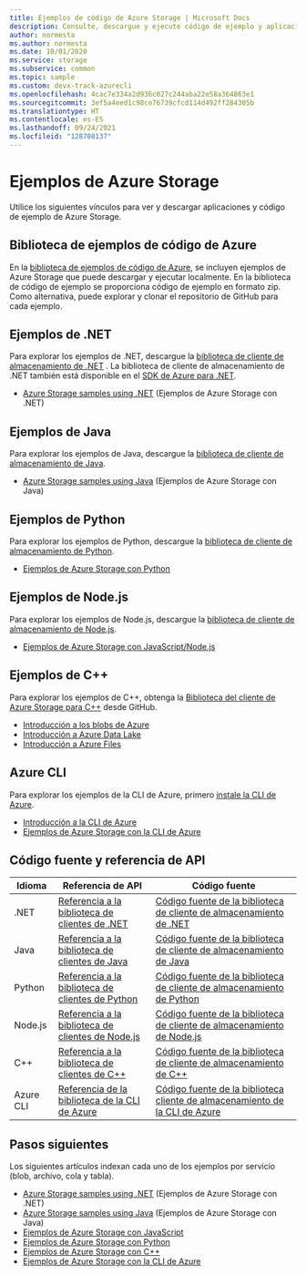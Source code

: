 ```yaml
---
title: Ejemplos de código de Azure Storage | Microsoft Docs
description: Consulte, descargue y ejecute código de ejemplo y aplicaciones para Azure Storage. Descubra ejemplos introductorios de blobs, colas, tablas y archivos, mediante las bibliotecas de cliente de almacenamiento de .NET, Java, Python, Node.js, CLI de Azure y C++.
author: normesta
ms.author: normesta
ms.date: 10/01/2020
ms.service: storage
ms.subservice: common
ms.topic: sample
ms.custom: devx-track-azurecli
ms.openlocfilehash: 4cac7e334a2d936c027c244aba22e58a364863e1
ms.sourcegitcommit: 3ef5a4eed1c98ce76739cfcd114d492ff284305b
ms.translationtype: HT
ms.contentlocale: es-ES
ms.lasthandoff: 09/24/2021
ms.locfileid: "128708137"
---
```

# <a name="azure-storage-samples"></a>Ejemplos de Azure Storage

Utilice los siguientes vínculos para ver y descargar aplicaciones y código de ejemplo de Azure Storage.

## <a name="azure-code-samples-library"></a>Biblioteca de ejemplos de código de Azure

En la [biblioteca de ejemplos de código de Azure](https://azure.microsoft.com/documentation/samples/?service=storage), se incluyen ejemplos de Azure Storage que puede descargar y ejecutar localmente. En la biblioteca de código de ejemplo se proporciona código de ejemplo en formato zip. Como alternativa, puede explorar y clonar el repositorio de GitHub para cada ejemplo.

## <a name="net-samples"></a>Ejemplos de .NET

Para explorar los ejemplos de .NET, descargue la [biblioteca de cliente de almacenamiento de .NET](https://www.nuget.org/packages/WindowsAzure.Storage/) . La biblioteca de cliente de almacenamiento de .NET también está disponible en el [SDK de Azure para .NET](https://azure.microsoft.com/downloads/).

- [Azure Storage samples using .NET](storage-samples-dotnet.md) (Ejemplos de Azure Storage con .NET)

## <a name="java-samples"></a>Ejemplos de Java

Para explorar los ejemplos de Java, descargue la [biblioteca de cliente de almacenamiento de Java](https://github.com/azure/azure-storage-java).

- [Azure Storage samples using Java](storage-samples-java.md) (Ejemplos de Azure Storage con Java)

## <a name="python-samples"></a>Ejemplos de Python

Para explorar los ejemplos de Python, descargue la [biblioteca de cliente de almacenamiento de Python](https://github.com/azure/azure-storage-python).

- [Ejemplos de Azure Storage con Python](storage-samples-python.md)

## <a name="nodejs-samples"></a>Ejemplos de Node.js

Para explorar los ejemplos de Node.js, descargue la [biblioteca de cliente de almacenamiento de Node.js](https://github.com/Azure/azure-storage-node).

- [Ejemplos de Azure Storage con JavaScript/Node.js](storage-samples-javascript.md)

## <a name="c-samples"></a>Ejemplos de C++

Para explorar los ejemplos de C++, obtenga la [Biblioteca del cliente de Azure Storage para C++](https://github.com/Azure/azure-sdk-for-cpp/tree/master/sdk/storage) desde GitHub.

- [Introducción a los blobs de Azure](https://github.com/Azure/azure-sdk-for-cpp/blob/master/sdk/storage/azure-storage-blobs/sample/blob_getting_started.cpp)
- [Introducción a Azure Data Lake](https://github.com/Azure/azure-sdk-for-cpp/blob/master/sdk/storage/azure-storage-files-datalake/sample/datalake_getting_started.cpp)
- [Introducción a Azure Files](https://github.com/Azure/azure-sdk-for-cpp/blob/master/sdk/storage/azure-storage-files-shares/sample/file_share_getting_started.cpp)

## <a name="azure-cli"></a>Azure CLI

Para explorar los ejemplos de la CLI de Azure, primero [instale la CLI de Azure](/cli/azure/install-azure-cli).

- [Introducción a la CLI de Azure](/cli/azure/get-started-with-azure-cli)
- [Ejemplos de Azure Storage con la CLI de Azure](../blobs/storage-samples-blobs-cli.md)

## <a name="api-reference-and-source-code"></a>Código fuente y referencia de API

| Idioma | Referencia de API | Código fuente |
|----------|---------------|-------------|
| .NET | [Referencia a la biblioteca de clientes de .NET](/dotnet/api/overview/azure/storage) | [Código fuente de la biblioteca de cliente de almacenamiento de .NET](https://github.com/Azure/azure-storage-net) |
| Java | [Referencia a la biblioteca de clientes de Java](/java/api/overview/azure/storage) | [Código fuente de la biblioteca de cliente de almacenamiento de Java](https://github.com/azure/azure-storage-java) |
| Python | [Referencia a la biblioteca de clientes de Python](https://azure-storage.readthedocs.io/) | [Código fuente de la biblioteca de cliente de almacenamiento de Python](https://github.com/Azure/azure-storage-python) |
| Node.js | [Referencia a la biblioteca de clientes de Node.js](https://azure.github.io/azure-storage-node) | [Código fuente de la biblioteca de cliente de almacenamiento de Node.js](https://github.com/Azure/azure-storage-node) |
| C++ | [Referencia a la biblioteca de clientes de C++](https://azure.github.io/azure-sdk-for-cpp/) | [Código fuente de la biblioteca de cliente de almacenamiento de C++](https://github.com/Azure/azure-sdk-for-cpp/tree/master/sdk/storage)|
| Azure CLI | [Referencia de la biblioteca de la CLI de Azure](/cli/azure/storage) | [Código fuente de la biblioteca cliente de almacenamiento de la CLI de Azure](https://github.com/Azure-Samples/azure-cli-samples/tree/master/storage)

## <a name="next-steps"></a>Pasos siguientes

Los siguientes artículos indexan cada uno de los ejemplos por servicio (blob, archivo, cola y tabla).

- [Azure Storage samples using .NET](storage-samples-dotnet.md) (Ejemplos de Azure Storage con .NET)
- [Azure Storage samples using Java](storage-samples-java.md) (Ejemplos de Azure Storage con Java)
- [Ejemplos de Azure Storage con JavaScript](storage-samples-javascript.md)
- [Ejemplos de Azure Storage con Python](storage-samples-python.md)
- [Ejemplos de Azure Storage con C++](storage-samples-c-plus-plus.md)
- [Ejemplos de Azure Storage con la CLI de Azure](../blobs/storage-samples-blobs-cli.md)
